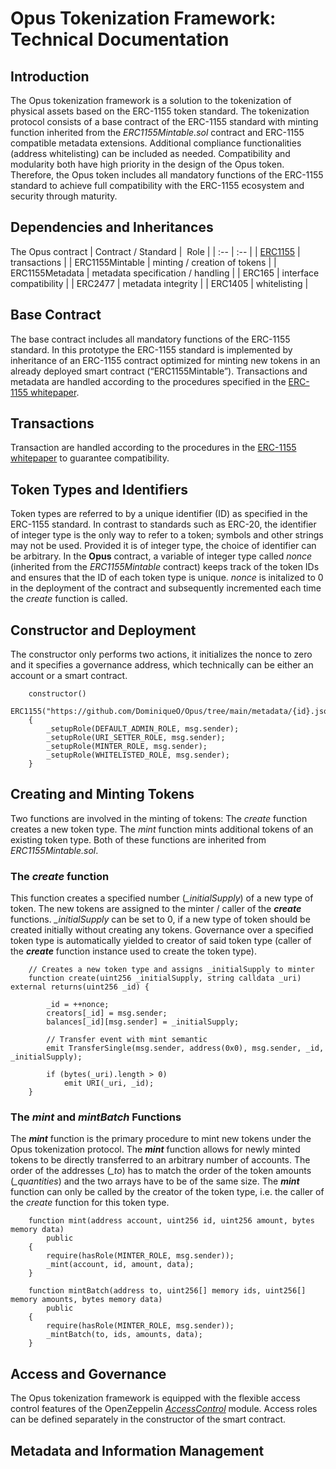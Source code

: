 # Opus Tokenization Framework: Technical Documentation

## Introduction
The Opus tokenization framework is a solution to the tokenization of physical assets based on the ERC-1155 token standard. The tokenization protocol consists of a base contract of the ERC-1155 standard with minting function inherited from the *ERC1155Mintable.sol* contract and ERC-1155 compatible metadata extensions. Additional compliance functionalities (address whitelisting) can be included as needed. Compatibility and modularity both have high priority in the design of the Opus token. Therefore, the Opus token includes all mandatory functions of the ERC-1155 standard to achieve full compatibility with the ERC-1155 ecosystem and security through maturity. 

## Dependencies and Inheritances
The Opus contract
| Contract / Standard |  Role |
| :-- | :-- |
| [ERC1155](https://eips.ethereum.org/EIPS/eip-1155) | transactions |
| ERC1155Mintable | minting / creation of tokens |
| ERC1155Metadata | metadata specification / handling |
| ERC165 | interface compatibility |
| ERC2477 | metadata integrity |
| ERC1405 | whitelisting |

## Base Contract

The base contract includes all mandatory functions of the ERC-1155 standard. In this prototype the ERC-1155 standard is implemented by inheritance of an ERC-1155 contract optimized for minting new tokens in an already deployed smart contract (“ERC1155Mintable”). Transactions and metadata are handled according to the procedures specified in the [ERC-1155 whitepaper](https://eips.ethereum.org/EIPS/eip-1155). 


## Transactions
Transaction are handled according to the procedures in the [ERC-1155 whitepaper](https://eips.ethereum.org/EIPS/eip-1155) to guarantee compatibility. 

## Token Types and Identifiers
Token types are referred to by a unique identifier (ID) as specified in the ERC-1155 standard. In contrast to standards such as ERC-20, the identifier of integer type is the only way to refer to a token; symbols and other strings may not be used. Provided it is of integer type, the choice of identifier can be arbitrary. In the **Opus** contract, a variable of integer type called *nonce* (inherited from the *ERC1155Mintable* contract) keeps track of the token IDs and ensures that the ID of each token type is unique. *nonce* is initalized to 0 in the deployment of the contract and subsequently incremented each time the *create* function is called.

## Constructor and Deployment

The constructor only performs two actions, it initializes the nonce to zero and it specifies a governance address, which technically can be either an account or a smart contract. 
```solidity
    constructor()
        ERC1155("https://github.com/DominiqueO/Opus/tree/main/metadata/{id}.json")
    {
        _setupRole(DEFAULT_ADMIN_ROLE, msg.sender);
        _setupRole(URI_SETTER_ROLE, msg.sender);
        _setupRole(MINTER_ROLE, msg.sender);
        _setupRole(WHITELISTED_ROLE, msg.sender);
    }
```

## Creating and Minting Tokens
Two functions are involved in the minting of tokens: The *create* function creates a new token type. The *mint* function mints additional tokens of an existing token type. Both of these functions are inherited from *ERC1155Mintable.sol*. 

### The ***create*** function
This function creates a specified number (*_initialSupply*) of a new type of token. The new tokens are assigned to the minter / caller of the ***create*** functions. *_initialSupply* can be set to 0, if a new type of token should be created initially without creating any tokens. Governance over a specified token type is automatically yielded to creator of said token type (caller of the ***create*** function instance used to create the token type). 

```solidity
    // Creates a new token type and assigns _initialSupply to minter
    function create(uint256 _initialSupply, string calldata _uri) external returns(uint256 _id) {

        _id = ++nonce;
        creators[_id] = msg.sender;
        balances[_id][msg.sender] = _initialSupply;

        // Transfer event with mint semantic
        emit TransferSingle(msg.sender, address(0x0), msg.sender, _id, _initialSupply);

        if (bytes(_uri).length > 0)
            emit URI(_uri, _id);
    }
```

### The *mint* and *mintBatch* Functions
The ***mint*** function is the primary procedure to mint new tokens under the Opus tokenization protocol. The ***mint*** function allows for newly minted tokens to be directly transferred to an arbitrary number of accounts. The order of the addresses (*_to*) has to match the order of the token amounts (*_quantities*) and the two arrays have to be of the same size. The ***mint*** function can only be called by the creator of the token type, i.e. the caller of the *create* function for this token type. 

```solidity
    function mint(address account, uint256 id, uint256 amount, bytes memory data)
        public
    {
        require(hasRole(MINTER_ROLE, msg.sender));
        _mint(account, id, amount, data);
    }

    function mintBatch(address to, uint256[] memory ids, uint256[] memory amounts, bytes memory data)
        public
    {
        require(hasRole(MINTER_ROLE, msg.sender));
        _mintBatch(to, ids, amounts, data);
    }
```

## Access and Governance
The Opus tokenization framework is equipped with the flexible access control features of the OpenZeppelin [*AccessControl*](https://docs.openzeppelin.com/contracts/4.x/api/access) module. Access roles can be defined separately in the constructor of the smart contract. 

## Metadata and Information Management




